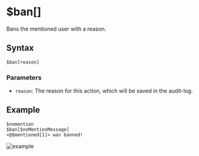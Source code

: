 # $ban[]
Bans the mentioned user with a reason.

## Syntax
```
$ban[reason]
```

### Parameters
- `reason`: The reason for this action, which will be saved in the audit-log.

## Example
```
$nomention
$ban[$noMentionMessage]
<@$mentioned[1]> was banned!
```
![example](https://user-images.githubusercontent.com/69215413/119860514-661e1300-bee4-11eb-965e-e3c7fa78b5ca.png)
